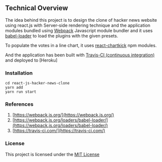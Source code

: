 ## Technical Overview

The idea behind this project is to design the clone of hacker news website using react.js with Server-side rendering technique and the application modules bundled using [Webpack](https://webpack.js.org/) Javascript module bundler and it uses [babel-loader](https://webpack.js.org/loaders/babel-loader/) to load the plugins with the given presets. 

To populate the votes in a line chart, it uses [react-chartkick](https://www.npmjs.com/package/react-chartkick) npm modules.

And the application has been built with [Travis-CI (continuous integration)](https://travis-ci.com/) and deployed to [Heroku]

### Installation
````````````````````````````````````````````````````````````````````````````
cd react-js-hacker-news-clone
yarn add
yarn run start
````````````````````````````````````````````````````````````````````````````

### References
1. [https://webpack.js.org/](https://webpack.js.org/)
2. [https://webpack.js.org/loaders/babel-loader/](https://webpack.js.org/loaders/babel-loader/)
3. [https://travis-ci.com/](https://travis-ci.com/)

### License
This project is licensed under the [MIT License](LICENSE)
